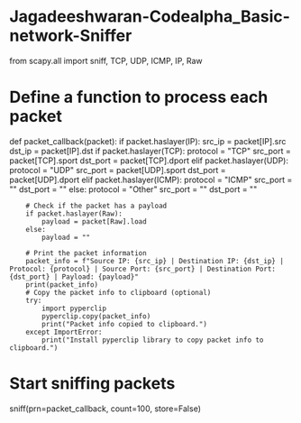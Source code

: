 # Jagadeeshwaran-Codealpha_Basic-network-Sniffer


          
from scapy.all import sniff, TCP, UDP, ICMP, IP, Raw

# Define a function to process each packet
def packet_callback(packet):
    if packet.haslayer(IP):
        src_ip = packet[IP].src
        dst_ip = packet[IP].dst
        if packet.haslayer(TCP):
            protocol = "TCP"
            src_port = packet[TCP].sport
            dst_port = packet[TCP].dport
        elif packet.haslayer(UDP):
            protocol = "UDP"
            src_port = packet[UDP].sport
            dst_port = packet[UDP].dport
        elif packet.haslayer(ICMP):
            protocol = "ICMP"
            src_port = ""
            dst_port = ""
        else:
            protocol = "Other"
            src_port = ""
            dst_port = ""

        # Check if the packet has a payload
        if packet.haslayer(Raw):
            payload = packet[Raw].load
        else:
            payload = ""

        # Print the packet information
        packet_info = f"Source IP: {src_ip} | Destination IP: {dst_ip} | Protocol: {protocol} | Source Port: {src_port} | Destination Port: {dst_port} | Payload: {payload}"
        print(packet_info)
        # Copy the packet info to clipboard (optional)
        try:
            import pyperclip
            pyperclip.copy(packet_info)
            print("Packet info copied to clipboard.")
        except ImportError:
            print("Install pyperclip library to copy packet info to clipboard.")

# Start sniffing packets
sniff(prn=packet_callback, count=100, store=False)
